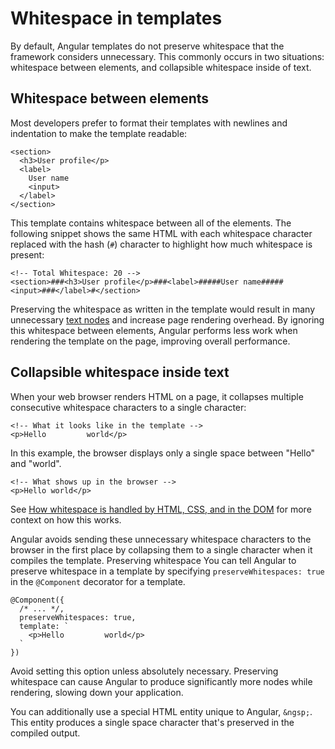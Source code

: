 # Whitespace in templates

By default, Angular templates do not preserve whitespace that the framework considers unnecessary. This commonly occurs in two situations: whitespace between elements, and collapsible whitespace inside of text.

## Whitespace between elements

Most developers prefer to format their templates with newlines and indentation to make the template readable:

```angular-html
<section>
  <h3>User profile</p>
  <label>
    User name
    <input>
  </label>
</section>
```

This template contains whitespace between all of the elements. The following snippet shows the same HTML with each whitespace character replaced with the hash (`#`) character to highlight how much whitespace is present:

```angular-html
<!-- Total Whitespace: 20 -->
<section>###<h3>User profile</p>###<label>#####User name#####<input>###</label>#</section>
```

Preserving the whitespace as written in the template would result in many unnecessary [text nodes](https://developer.mozilla.org/en-US/docs/Web/API/Text) and increase page rendering overhead. By ignoring this whitespace between elements, Angular performs less work when rendering the template on the page, improving overall performance.

## Collapsible whitespace inside text

When your web browser renders HTML on a page, it collapses multiple consecutive whitespace characters to a single character:

```angular-html
<!-- What it looks like in the template -->
<p>Hello         world</p>
```

In this example, the browser displays only a single space between "Hello" and "world".

```angular-html
<!-- What shows up in the browser -->
<p>Hello world</p>
```

See [How whitespace is handled by HTML, CSS, and in the DOM](https://developer.mozilla.org/en-US/docs/Web/API/Document_Object_Model/Whitespace) for more context on how this works.

Angular avoids sending these unnecessary whitespace characters to the browser in the first place by collapsing them to a single character when it compiles the template.
Preserving whitespace
You can tell Angular to preserve whitespace in a template by specifying `preserveWhitespaces: true` in the `@Component` decorator for a template.

```angular-ts
@Component({
  /* ... */,
  preserveWhitespaces: true,
  template: `
    <p>Hello         world</p>
  `
})
```

Avoid setting this option unless absolutely necessary. Preserving whitespace can cause Angular to produce significantly more nodes while rendering, slowing down your application.

You can additionally use a special HTML entity unique to Angular, `&ngsp;`. This entity produces a single space character that's preserved in the compiled output.

